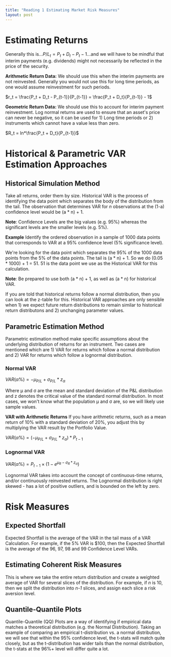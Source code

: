 ```yaml
---
title: "Reading 1 Estimating Market Risk Measures"
layout: post
---
```

# Estimating Returns
Generally this is...$P/L_t = P_t + D_t - P_t-1$...and we will have to be mindful that interim payments (e.g. dividends) might not necessarily be reflected in the price of the security. 

**Arithmetic Return Data:** We should use this when the interim payments are not reinvested. Generally you would not use this for long time periods, as one would assume reinvestment for such periods.

$r_t =  \frac{P_t + D_t - P_{t-1}}{P_{t-1}} = \frac{P_t + D_t}{P_{t-1}} - 1$

**Geometric Return Data:** We should use this to account for interim payment reinvestment. Log normal returns are used to ensure that an asset's price can never be negative, so it can be used for 1) Long time periods or 2) instruments which cannot have a value less than zero.

$R_t =  ln*\frac{P_t + D_t}{P_{t-1}}$

# Historical & Parametric VAR Estimation Approaches

## Historical Simulation Method

Take all returns, order them by size. Historical VAR is the process of identifying the data point which separates the body of the distribution from the tail. The observation that determines VAR for *n* observations at the (1-a) confidence level would be (a * n) + 1.

**Note**: Confidence Levels are the big values (e.g. 95%) whereas the significant levels are the smaller levels (e.g. 5%). 

**Example** Identify the ordered observation in a sample of 1000 data points that corresponds to VAR at a 95% confidence level (5% significance level). 

We're looking for the data point which separates the 95% of the 1000 data points from the 5% of the data points. The tail is (a * n) + 1. So we do (0.05 * 1000) + 1 = 51. 51 is the data point we use as the Historical VAR for this calculation.

**Note**: Be prepared to use both (a * n) + 1, as well as (a * n) for historical VAR.

If you are told that historical returns follow a normal distribution, then you can look at the z-table for this. Historical VAR approaches are only sensible when 1) we expect future return distributions to remain similar to historical return distributons and 2) unchanging parameter values.

## Parametric Estimation Method

Parametric estimation method make specific assumptions about the underlying distribution of returns for an instrument. Two cases are mentioned which are 1) VAR for returns which follow a normal distribution and 2) VAR for returns which follow a lognormal distribution.

### Normal VAR

$VAR(\alpha\%) = - \mu_{P/L} + \sigma_{P/L} * z_ \alpha$

Where μ and σ are the mean and standard deviation of the P&L distribution and z denotes the critical value of the standard normal distribution. In most cases, we won't know what the population μ and σ are, so we will likely use sample values.

**VAR with Arithmetic Returns**
If you have arithmetic returns, such as a mean return of 10% with a standard deviation of 20%, you adjust this by multiplying the VAR result by the Portfolio Value. 

$VAR(\alpha\%) = (- \mu_{P/L} + \sigma_{P/L} * z_ \alpha) * P_{t-1}$

### Lognormal VAR

$VAR(\alpha\%) = P_{t-1}  \times (1-e^{\mu_{R}-\sigma_{R} * z_ \alpha})$

Lognormal VAR takes into account the concept of continuous-time returns, and/or continuously reinvested returns. The Lognormal distribution is right skewed - has a lot of positive outliers, and is bounded on the left by zero. 

# Risk Measures

## Expected Shortfall

Expected Shortfall is the average of the VAR in the tail mass of a VAR Calculation. For example, if the 5% VAR is $100, then the Expected Shortfall is the average of the 96, 97, 98 and 99 Confidence Level VARs. 

## Estimating Coherent Risk Measures

This is where we take the entire return distribution and create a weighted average of VAR for several slices of the distribution. For example, if *n* is 10, then we split the distribution into *n-1* slices, and assign each slice a risk aversion level. 

## Quantile-Quantile Plots

Quantile-Quantile (QQ) Plots are a way of identifying if empirical data matches a theoretical distribution (e.g. the Normal Distribution). Taking an example of comparing an empirical t-distribution vs. a normal distribution, we will see that within the 95% confidence level, the t-stats will match quite closely, but as the t-distribution has wider tails than the normal distribution, the t-stats at the 96%+ level will differ quite a lot.
